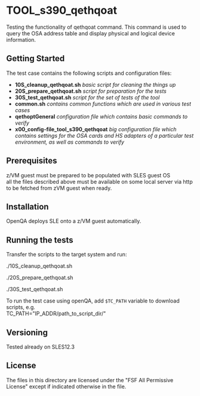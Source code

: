 # TOOL_s390_qethqoat

Testing the functionality of qethqoat command. This command is used to query the OSA address table and display physical and logical device information.

## Getting Started

The test case contains the following  scripts and configuration files:

- **10S_cleanup_qethqoat.sh** 			*basic script for cleaning the things up*
- **20S_prepare_qethqoat.sh** 			*script for preparation for the tests* 
- **30S_test_qethqoat.sh**  	  		*script for the set of tests of the tool*
- **common.sh**   	            		*contains common functions which are used in various test cases*
- **qethoptGeneral** 				*configuration file which contains basic commands to verify*
- **x00_config-file_tool_s390_qethqoat**	*big configuration file which contains settings for the OSA cards and HS adapters of a particular test environment, as well as commands to verify*

## Prerequisites

z/VM guest must be prepared to be populated with SLES guest OS         
all the files described above must be available on some local server via http to be fetched from zVM guest when ready. 

## Installation

OpenQA deploys SLE onto a z/VM guest automatically.

## Running the tests

Transfer the scripts to the target system and run:  

./10S_cleanup_qethqoat.sh

./20S_prepare_qethqoat.sh

./30S_test_qethqoat.sh

To run the test case using openQA, add `$TC_PATH` variable to download scripts, e.g.  
TC_PATH="IP_ADDR/path_to_script_dir/"  

## Versioning

Tested already on SLES12.3

## License

The files in this directory are licensed under the "FSF All Permissive License" except if indicated otherwise in the file.
